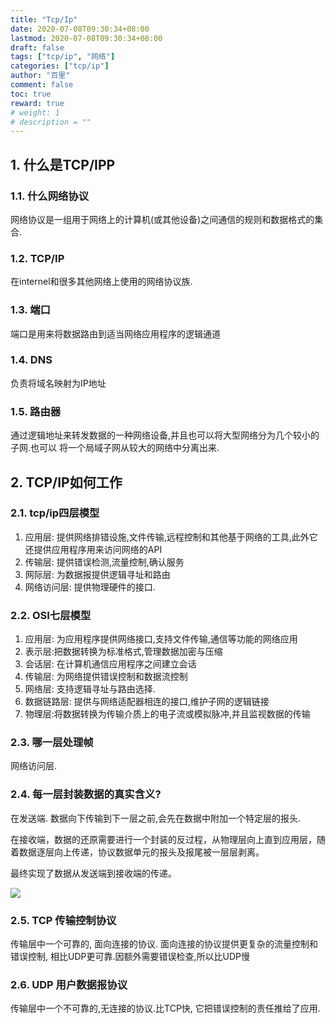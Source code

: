 ```yaml
---
title: "Tcp/Ip"
date: 2020-07-08T09:30:34+08:00
lastmod: 2020-07-08T09:30:34+08:00
draft: false
tags: ["tcp/ip", "网络"]
categories: ["tcp/ip"]
author: "百里"
comment: false
toc: true
reward: true
# weight: 1
# description = ""
---
```


## 1. 什么是TCP/IPP

### 1.1. 什么网络协议

网络协议是一组用于网络上的计算机(或其他设备)之间通信的规则和数据格式的集合.

### 1.2. TCP/IP

在internel和很多其他网络上使用的网络协议族.

### 1.3. 端口

端口是用来将数据路由到适当网络应用程序的逻辑通道

### 1.4. DNS

负责将域名映射为IP地址

### 1.5. 路由器

通过逻辑地址来转发数据的一种网络设备,并且也可以将大型网络分为几个较小的子网.也可以 将一个局域子网从较大的网络中分离出来.

## 2. TCP/IP如何工作

### 2.1. tcp/ip四层模型

1. 应用层: 提供网络排错设施,文件传输,远程控制和其他基于网络的工具,此外它还提供应用程序用来访问网络的API
2. 传输层: 提供错误检测,流量控制,确认服务
3. 网际层: 为数据报提供逻辑寻址和路由
4. 网络访问层: 提供物理硬件的接口.

### 2.2. OSI七层模型

1. 应用层: 为应用程序提供网络接口,支持文件传输,通信等功能的网络应用
2. 表示层:把数据转换为标准格式,管理数据加密与压缩
3. 会话层: 在计算机通信应用程序之间建立会话
4. 传输层: 为网络提供错误控制和数据流控制
5. 网络层: 支持逻辑寻址与路由选择.
6. 数据链路层: 提供与网络适配器相连的接口,维护子网的逻辑链接
7. 物理层:将数据转换为传输介质上的电子流或模拟脉冲,并且监视数据的传输

### 2.3. 哪一层处理帧

网络访问层.

### 2.4. 每一层封装数据的真实含义?

在发送端. 数据向下传输到下一层之前,会先在数据中附加一个特定层的报头.

在接收端，数据的还原需要进行一个封装的反过程，从物理层向上直到应用层，随着数据逐层向上传递，协议数据单元的报头及报尾被一层层剥离。

最终实现了数据从发送端到接收端的传递。

![](https://cdn.jsdelivr.net/gh/yezihack/assets/b/20200708102218?imageslim)

### 2.5. TCP 传输控制协议

传输层中一个可靠的, 面向连接的协议. 面向连接的协议提供更复杂的流量控制和错误控制, 相比UDP更可靠.因额外需要错误检查,所以比UDP慢

### 2.6. UDP 用户数据报协议

传输层中一个不可靠的,无连接的协议.比TCP快, 它把错误控制的责任推给了应用.